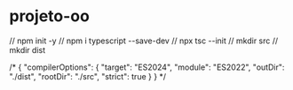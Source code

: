 # projeto-oo

// npm init -y 
// npm i typescript --save-dev 
// npx tsc --init
// mkdir src
// mkdir dist

/*
{
  "compilerOptions": {
    "target": "ES2024",
    "module": "ES2022",
    "outDir": "./dist",
    "rootDir": "./src",
    "strict": true
  }
}
*/

